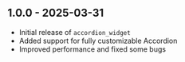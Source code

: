 ## 1.0.0 - 2025-03-31
- Initial release of `accordion_widget`
- Added support for fully customizable Accordion
- Improved performance and fixed some bugs
